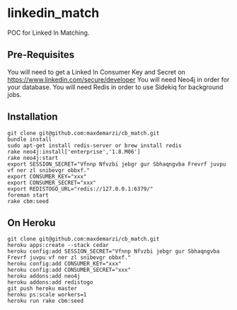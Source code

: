linkedin_match
========

POC for Linked In Matching.


Pre-Requisites
--------------

You will need to get a Linked In Consumer Key and Secret on https://www.linkedin.com/secure/developer
You will need Neo4j in order for your database.
You will need Redis in order to use Sidekiq for background jobs.

Installation
----------------

    git clone git@github.com:maxdemarzi/cb_match.git
    bundle install
    sudo apt-get install redis-server or brew install redis
    rake neo4j:install['enterprise','1.8.M06']
    rake neo4j:start
    export SESSION_SECRET="Vfnnp Nfvzbi jebgr gur Sbhaqngvba Frevrf juvpu vf ner zl snibevgr obbxf."
    export CONSUMER_KEY="xxx"
    export CONSUMER_SECRET="xxx"
    export REDISTOGO_URL="redis://127.0.0.1:6379/"
    foreman start
    rake cbm:seed

On Heroku
---------

    git clone git@github.com:maxdemarzi/cb_match.git
    heroku apps:create --stack cedar
    heroku config:add SESSION_SECRET="Vfnnp Nfvzbi jebgr gur Sbhaqngvba Frevrf juvpu vf ner zl snibevgr obbxf."
    heroku config:add CONSUMER_KEY="xxx"
    heroku config:add CONSUMER_SECRET="xxx"
    heroku addons:add neo4j
    heroku addons:add redistogo
    git push heroku master
    heroku ps:scale workers=1
    heroku run rake cbm:seed
